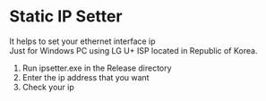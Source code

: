 # Static IP Setter  
It helps to set your ethernet interface ip  
Just for Windows PC using LG U+ ISP located in Republic of Korea.

1. Run ipsetter.exe in the Release directory
2. Enter the ip address that you want
3. Check your ip